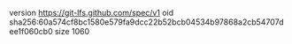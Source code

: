 version https://git-lfs.github.com/spec/v1
oid sha256:60a574cf8bc1580e579fa9dcc22b52bcb04534b97868a2cb54707dee1f060cb0
size 1060
